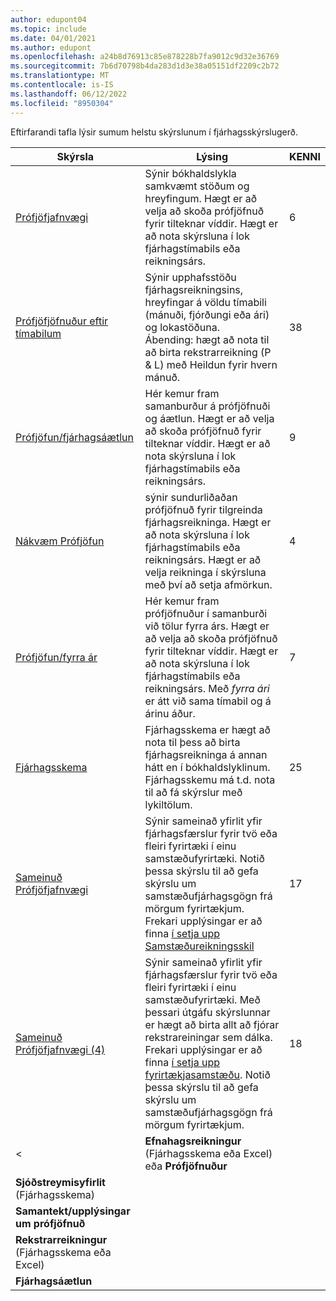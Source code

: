 ```yaml
---
author: edupont04
ms.topic: include
ms.date: 04/01/2021
ms.author: edupont
ms.openlocfilehash: a24b8d76913c85e878228b7fa9012c9d32e36769
ms.sourcegitcommit: 7b6d70798b4da283d1d3e38a05151df2209c2b72
ms.translationtype: MT
ms.contentlocale: is-IS
ms.lasthandoff: 06/12/2022
ms.locfileid: "8950304"
---
```

Eftirfarandi tafla lýsir sumum helstu skýrslunum í fjárhagsskýrslugerð.

| Skýrsla | Lýsing | KENNI | 
|--|--|--|
| [Prófjöfjafnvægi](https://businesscentral.dynamics.com?report=6) | Sýnir bókhaldslykla samkvæmt stöðum og hreyfingum. Hægt er að velja að skoða prófjöfnuð fyrir tilteknar víddir. Hægt er að nota skýrsluna í lok fjárhagstímabils eða reikningsárs. | 6 |
| [Prófjöfjöfnuður eftir tímabilum](https://businesscentral.dynamics.com?report=38) | Sýnir upphafsstöðu fjárhagsreikningsins, hreyfingar á völdu tímabili (mánuði, fjórðungi eða ári) og lokastöðuna. <br>Ábending: hægt að nota til að birta rekstrarreikning (P & L) með Heildun fyrir hvern mánuð.| 38 |
| [Prófjöfun/fjárhagsáætlun](https://businesscentral.dynamics.com?report=9) | Hér kemur fram samanburður á prófjöfnuði og áætlun. Hægt er að velja að skoða prófjöfnuð fyrir tilteknar víddir. Hægt er að nota skýrsluna í lok fjárhagstímabils eða reikningsárs. | 9 |
| [Nákvæm Prófjöfun](https://businesscentral.dynamics.com?report=4) | sýnir sundurliðaðan prófjöfnuð fyrir tilgreinda fjárhagsreikninga. Hægt er að nota skýrsluna í lok fjárhagstímabils eða reikningsárs. Hægt er að velja reikninga í skýrsluna með því að setja afmörkun. | 4 |
| [Prófjöfun/fyrra ár](https://businesscentral.dynamics.com?report=7) | Hér kemur fram prófjöfnuður í samanburði við tölur fyrra árs. Hægt er að velja að skoða prófjöfnuð fyrir tilteknar víddir. Hægt er að nota skýrsluna í lok fjárhagstímabils eða reikningsárs. Með *fyrra ári* er átt við sama tímabil og á árinu áður. | 7 | 
| [Fjárhagsskema](https://businesscentral.dynamics.com?report=25) | Fjárhagsskema er hægt að nota til þess að birta fjárhagsreikninga á annan hátt en í bókhaldslyklinum. Fjárhagsskemu má t.d. nota til að fá skýrslur með lykiltölum. | 25 |
|[Sameinuð Prófjöfjafnvægi](https://businesscentral.dynamics.com?report=10007)|Sýnir sameinað yfirlit yfir fjárhagsfærslur fyrir tvö eða fleiri fyrirtæki í einu samstæðufyrirtæki. Notið þessa skýrslu til að gefa skýrslu um samstæðufjárhagsgögn frá mörgum fyrirtækjum. Frekari upplýsingar er að finna [í setja upp Samstæðureikningsskil](../finance-consolidated-company-reporting-setup.md)|17|
|[Sameinuð Prófjöfjafnvægi (4)](https://businesscentral.dynamics.com?report=10008)|Sýnir sameinað yfirlit yfir fjárhagsfærslur fyrir tvö eða fleiri fyrirtæki í einu samstæðufyrirtæki. Með þessari útgáfu skýrslunnar er hægt að birta allt að fjórar rekstrareiningar sem dálka. Frekari upplýsingar er að finna [í setja upp fyrirtækjasamstæðu](../finance-consolidated-company-reporting-setup.md). Notið þessa skýrslu til að gefa skýrslu um samstæðufjárhagsgögn frá mörgum fyrirtækjum.|18|
< | **Efnahagsreikningur** (Fjárhagsskema eða Excel) eða **Prófjöfnuður** |  |  |
| **Sjóðstreymisyfirlit** (Fjárhagsskema) |  |  |
| **Samantekt/upplýsingar um prófjöfnuð** |  |  |
| **Rekstrarreikningur** (Fjárhagsskema eða Excel) |  |  |
| **Fjárhagsáætlun** |  |  | -->
